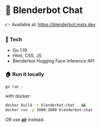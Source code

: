 # 🤖 Blenderbot Chat

👉 Available at: https://blenderbot.matx.dev

### 🔨 Tech

- Go 1.19
- Html, CSS, JS
- Blenderbot Hugging Face Inference API

### 🏠 Run it locally

```bash
go run .
```

with docker:

```bash
docker build -t blenderbot-chat . &&
docker run -p 3000:3000 blenderbot-chat
```

OR use **[air](https://github.com/cosmtrek/air)** instead.

